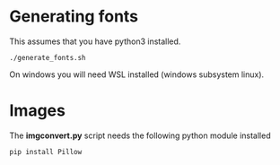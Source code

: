 # Generating fonts

This assumes that you have python3 installed.

```
./generate_fonts.sh
```

On windows you will need WSL installed (windows subsystem linux).

# Images

The **imgconvert.py** script needs the following python module installed

    pip install Pillow